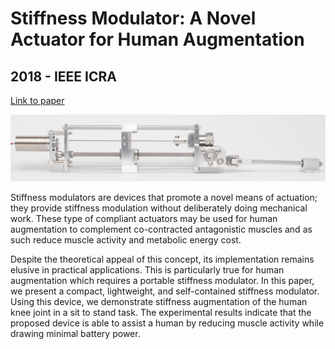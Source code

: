 # Stiffness Modulator: A Novel Actuator for Human Augmentation
## 2018 - IEEE ICRA

[Link to paper](https://ieeexplore.ieee.org/document/8463186)

![](https://raw.githubusercontent.com/aaronchongth/quasar-site/assets/stiffness_modulator.jpg)

Stiffness modulators are devices that promote a novel means of actuation; they provide stiffness modulation without deliberately doing mechanical work. These type of compliant actuators may be used for human augmentation to complement co-contracted antagonistic muscles and as such reduce muscle activity and metabolic energy cost.

Despite the theoretical appeal of this concept, its implementation remains elusive in practical applications. This is particularly true for human augmentation which requires a portable stiffness modulator. In this paper, we present a compact, lightweight, and self-contained stiffness modulator. Using this device, we demonstrate stiffness augmentation of the human knee joint in a sit to stand task. The experimental results indicate that the proposed device is able to assist a human by reducing muscle activity while drawing minimal battery power.
